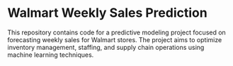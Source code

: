 # Walmart Weekly Sales Prediction

This repository contains code for a predictive modeling project focused on forecasting weekly sales for Walmart stores. The project aims to optimize inventory management, staffing, and supply chain operations using machine learning techniques.
